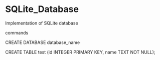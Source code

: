# SQLite_Database
Implementation of  SQLite database


commands

CREATE DATABASE database_name

CREATE TABLE test (id INTEGER PRIMARY KEY, name TEXT NOT NULL);
